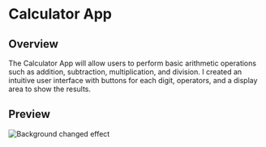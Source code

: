 # Calculator App

## Overview
The Calculator App will allow users to perform basic arithmetic operations such as addition, subtraction, multiplication, and division. I created an intuitive user interface with buttons for each digit, operators, and a display area to show the results.

## Preview

![Background changed effect](https://github.com/nguyetha79/Javascript-Projects/blob/main/calculator-app/calculator.gif)
